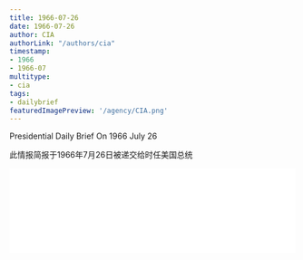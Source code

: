 ```yaml
---
title: 1966-07-26
date: 1966-07-26
author: CIA 
authorLink: "/authors/cia"
timestamp: 
- 1966
- 1966-07
multitype: 
- cia
tags: 
- dailybrief
featuredImagePreview: '/agency/CIA.png'
---
```



Presidential Daily Brief On 1966 July 26

此情报简报于1966年7月26日被递交给时任美国总统

<!--more-->





<div id="over" style="width:100%; overflow:hidden"> <iframe id="sFrame" name="sFrame" frameborder="no" border="0"  allowfullscreen marginwidth="0" scrolling="no" src = " /CIA/1966-07-26.html "  style = " position:absulute; width: 806px; top: 300;" > </iframe> </div>